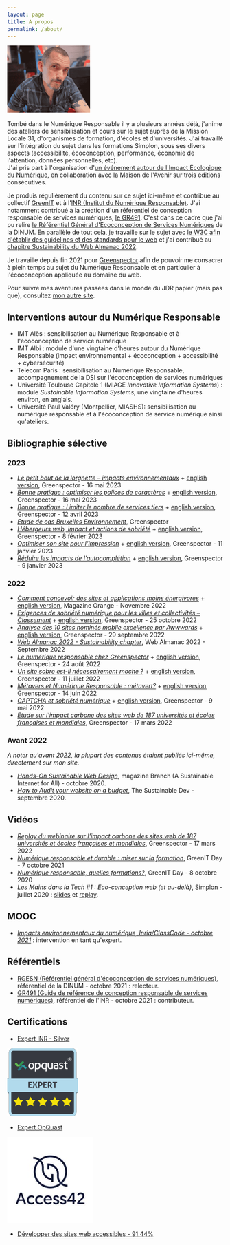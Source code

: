 ```yaml
---
layout: page
title: A propos
permalink: /about/
---
```


![Portrait LauDev](/assets/laudev-min.png)  

Tombé dans le Numérique Responsable il y a plusieurs années déjà, j'anime des ateliers de sensibilisation et cours sur le sujet auprès de la Mission Locale 31, d'organismes de formation, d'écoles et d'universités. J'ai travaillé sur l'intégration du sujet dans les formations Simplon, sous ses divers aspects (accessibilité, écoconception, performance, économie de l'attention, données personnelles, etc).   
J'ai pris part à l'organisation d'[un événement autour de l'Impact Écologique du Numérique](https://maisondelavenir.eu/developper-le-pouvoir-dagir/retour-sur-la-2eme-edition-de-limpact-ecologique-du-numerique/), en collaboration avec la Maison de l'Avenir sur trois éditions consécutives.   
   
Je produis régulièrement du contenu sur ce sujet ici-même et contribue au collectif [GreenIT](https://collectif.greenit.fr/) et à l'[INR (Institut du Numérique Responsable)](https://institutnr.org/). J'ai notamment contribué à la création d'un référentiel de conception responsable de services numériques, [le GR491](https://gr491.isit-europe.org/). C'est dans ce cadre que j'ai pu relire [le Référentiel Général d'Ecoconception de Services Numériques](https://ecoresponsable.numerique.gouv.fr/publications/referentiel-general-ecoconception/) de la DINUM. 
En parallèle de tout cela, je travaille sur le sujet avec [le W3C afin d'établir des guidelines et des standards pour le web](https://www.w3.org/community/sustyweb/) et j'ai contribué au [chapitre Sustainability du Web Almanac 2022](https://almanac.httparchive.org/en/2022/sustainability).
  
  
Je travaille depuis fin 2021 pour [Greenspector](https://greenspector.com/fr/accueil/) afin de pouvoir me consacrer à plein temps au sujet du Numérique Responsable et en particulier à l'écoconception appliquée au domaine du web.  
  
Pour suivre mes aventures passées dans le monde du JDR papier (mais pas que), consultez [mon autre site](https://sites.google.com/site/labodebob/).

## Interventions autour du Numérique Responsable
* IMT Alès : sensibilisation au Numérique Responsable et à l'écoconception de service numérique
* IMT Albi : module d'une vingtaine d'heures autour du Numérique Responsable (impact environnemental + écoconception + accessibilité + cybersécurité)
* Telecom Paris : sensibilisation au Numérique Responsable, accompagnement de la DSI sur l'écoconception de services numériques
* Université Toulouse Capitole 1 (MIAGE *Innovative Information Systems*) : module *Sustainable Information Systems*, une vingtaine d'heures environ, en anglais.
* Université Paul Valéry (Montpellier, MIASHS): sensibilisation au numérique responsable et à l'écoconception de service numérique ainsi qu'ateliers.

## Bibliographie sélective
### 2023
* [*Le petit bout de la lorgnette – impacts environnementaux*](https://greenspector.com/fr/le-petit-bout-de-la-lorgnette/) + [english version](https://greenspector.com/en/a-closer-look/), Greenspector - 16 mai 2023
* [*Bonne pratique : optimiser les polices de caractères*](https://greenspector.com/fr/bonne-pratique-optimiser-les-polices-de-caracteres/) + [english version](https://greenspector.com/en/best-practice-optimizing-fonts/), Greenspector - 16 mai 2023
* [*Bonne pratique : Limiter le nombre de services tiers*](https://greenspector.com/fr/bonne-pratique-limiter-le-nombre-de-services-tiers/) + [english version](https://greenspector.com/en/best-practice-limit-the-number-of-third-party-services/), Greenspector - 12 avril 2023
* [*Etude de cas Bruxelles Environnement*](https://greenspector.com/fr/ressources/etude-de-cas/bruxelles-environnement-ecobuild/), Greenspector
* [*Hébergeurs web, impact et actions de sobriété*](https://greenspector.com/fr/hebergeurs-impact-et-actions-de-sobriete/) + [english version](https://greenspector.com/en/web-hosts-impact-and-sobriety-actions/), Greenspector - 8 février 2023
* [*Optimiser son site pour l’impression*](https://greenspector.com/fr/optimiser-son-site-pour-limpression/) + [english version](https://greenspector.com/en/optimising-your-website-for-print/), Greenspector - 11 janvier 2023
* [*Réduire les impacts de l’autocomplétion*](https://greenspector.com/fr/reduire-les-impacts-de-lautocompletion/) + [english version](https://greenspector.com/en/reducing-the-impact-of-autocompletion/), Greenspector - 9 janvier 2023

### 2022
* [*Comment concevoir des sites et applications moins énergivores*](https://www.orange.com/fr/magazines/innovation/crise-de-confiance-defi-ecologique-et-si-l-innovation-etait-une-solution/comment-concevoir-des-sites-et-applications-moins-energivores-un-expert-repond) + [english version](https://www.orange.com/en/magazines/innovation/digital-innovation-do-you-trust-it-to-have-a-positive-impact/how-design-more-eco-efficient-websites-answers-expert), Magazine Orange - Novembre 2022
* [*Exigences de sobriété numérique pour les villes et collectivités – Classement*](https://greenspector.com/fr/exigences-de-sobriete-numerique-pour-les-villes-et-collectivites-classement/) + [english version](https://greenspector.com/en/digital-sobriety-requirements-for-cities-and-communities-ranking/), Greenspector - 25 octobre 2022
* [*Analyse des 10 sites nominés mobile excellence par Awwwards*](https://greenspector.com/fr/analyse-des-10-sites-nomines-mobile-excellence-par-awwwards/) + [english version](https://greenspector.com/en/analysis_sites_nominated_mobile_excellence_awwwards/), Greenspector - 29 septembre 2022
* [*Web Almanac 2022 - Sustainability chapter*](https://almanac.httparchive.org/en/2022/sustainability), Web Almanac 2022 - Septembre 2022
* [*Le numérique responsable chez Greenspector*](https://greenspector.com/fr/le-numerique-responsable-chez-greenspector/) + [english version](https://greenspector.com/en/digital-sobriety-at-greenspector/), Greenspector - 24 août 2022
* [*Un site sobre est-il nécessairement moche ?*](https://greenspector.com/fr/un-site-sobre-est-il-necessairement-moche/) + [english version](https://greenspector.com/en/does-a-sober-site-have-to-be-ugly/), Greenspector - 11 juillet 2022
* [*Métavers et Numérique Responsable : métavert?*](https://greenspector.com/fr/metavert/) + [english version](https://greenspector.com/en/metaverse-and-digital-sobriety/), Greenspector - 14 juin 2022
* [*CAPTCHA et sobriété numérique*](https://greenspector.com/fr/captcha-et-sobriete-numerique/) + [english version](https://greenspector.com/en/captcha-and-digital-sobriety/), Greenspector - 9 mai 2022
* [*Etude sur l'impact carbone des sites web de 187 universités et écoles françaises et mondiales*](https://greenspector.com/fr/classement-2022-de-limpact-carbone-des-sites-web-des-ecoles-et-universites/), Greenspector - 17 mars 2022

### Avant 2022
*A noter qu'avant 2022, la plupart des contenus étaient publiés ici-même, directement sur mon site.*
* [*Hands-On Sustainable Web Design*](https://branch.climateaction.tech/2020/10/10/hands-on-sustainable-web-design/), magazine Branch (A Sustainable Internet for All) - octobre 2020.
* [*How to Audit your website on a budget*](https://the-sustainable.dev/how-to-audit-your-website-on-a-budget/), The Sustainable Dev - septembre 2020.

## Vidéos
* [*Replay du webinaire sur l'impact carbone des sites web de 187 universités et écoles françaises et mondiales*](https://www.youtube.com/watch?v=-KT8gPsybH8), Greenspector - 17 mars 2022
* [*Numérique responsable et durable : miser sur la formation*](https://www.youtube.com/watch?v=ZjeQg7YIy7Y&list=PL8tNJxaWQ-hKfklI1Jz6IV0_QDkSrdWYi&index=6), GreenIT Day - 7 octobre 2021  
* [*Numérique responsable, quelles formations?*](https://www.youtube.com/watch?v=jogXSmC0h5E&list=PL8tNJxaWQ-hLASiuBMfgou97DnFYXvsdA&index=7), GreenIT Day - 8 octobre 2020
* *Les Mains dans la Tech #1 : Eco-conception web (et au-delà)*, Simplon - juillet 2020 : [slides](https://ldevernay.github.io/assets/Les%20mains%20dans%20la%20tech%201%20-%20%C3%A9coconception.pdf) et [replay](https://www.youtube.com/watch?v=NFAmj-XgFTo&feature=youtu.be).

## MOOC
* [*Impacts environnementaux du numérique, Inria/ClassCode - octobre 2021*](https://www.fun-mooc.fr/fr/cours/impacts-environnementaux-du-numerique/) : intervention en tant qu'expert. 

## Référentiels
* [RGESN (Référentiel général d'écoconception de services numériques)](https://ecoresponsable.numerique.gouv.fr/publications/referentiel-general-ecoconception/), référentiel de la DINUM - octobre 2021 : relecteur.
* [GR491 (Guide de référence de conception responsable de services numériques)](https://gr491.isit-europe.org/), référentiel de l'INR - octobre 2021 : contributeur.
  
## Certifications
* [Expert INR - Silver](https://experts.isit-europe.org/fr/les-expertes-et-experts-nr/laurent-devernay/)  
  
![Expert OpQuast](/assets/opquast.png)  

* [Expert OpQuast](https://directory.opquast.com/fr/certificat/F48V5U/)

![Access42](/assets/logo_access42.jpg)
* [Développer des sites web accessibles - 91.44%](https://access42.net/?lang=fr)
